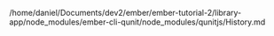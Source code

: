 /home/daniel/Documents/dev2/ember/ember-tutorial-2/library-app/node_modules/ember-cli-qunit/node_modules/qunitjs/History.md